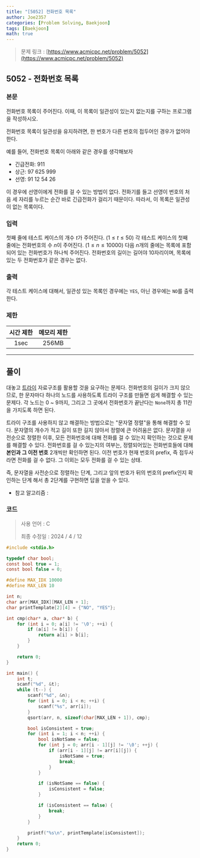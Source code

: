 ```yaml
---
title: "[5052] 전화번호 목록"
author: Joe2357
categories: [Problem Solving, Baekjoon]
tags: [Baekjoon]
math: true
---
```


> 문제 링크 : [https://www.acmicpc.net/problem/5052](https://www.acmicpc.net/problem/5052)



## 5052 - 전화번호 목록

### 본문

전화번호 목록이 주어진다. 이때, 이 목록이 일관성이 있는지 없는지를 구하는 프로그램을 작성하시오.

전화번호 목록이 일관성을 유지하려면, 한 번호가 다른 번호의 접두어인 경우가 없어야 한다.

예를 들어, 전화번호 목록이 아래와 같은 경우를 생각해보자

- 긴급전화: 911
- 상근: 97 625 999
- 선영: 91 12 54 26

이 경우에 선영이에게 전화를 걸 수 있는 방법이 없다. 전화기를 들고 선영이 번호의 처음 세 자리를 누르는 순간 바로 긴급전화가 걸리기 때문이다. 따라서, 이 목록은 일관성이 없는 목록이다.



### 입력

첫째 줄에 테스트 케이스의 개수 $t$가 주어진다. ($1 \leq t \leq 50$) 각 테스트 케이스의 첫째 줄에는 전화번호의 수 $n$이 주어진다. ($1 \leq n \leq 10000$) 다음 $n$개의 줄에는 목록에 포함되어 있는 전화번호가 하나씩 주어진다. 전화번호의 길이는 길어야 10자리이며, 목록에 있는 두 전화번호가 같은 경우는 없다.



### 출력

각 테스트 케이스에 대해서, 일관성 있는 목록인 경우에는 `YES`, 아닌 경우에는 `NO`를 출력한다.



### 제한

| 시간 제한 | 메모리 제한 |
| :-------: | :---------: |
|   1sec    |    256MB    |

---



## 풀이

대놓고 [트라이](https://en.wikipedia.org/wiki/Trie) 자료구조를 활용할 것을 요구하는 문제다. 전화번호의 길이가 크지 않으므로, 한 문자마다 하나의 노드를 사용하도록 트라이 구조를 만들면 쉽게 해결할 수 있는 문제다. 각 노드는 0 ~ 9까지, 그리고 그 곳에서 전화번호가 끝난다는 `None`까지 총 11칸을 가지도록 하면 된다.

트라이 구조를 사용하지 않고 해결하는 방법으로는 "문자열 정렬"을 통해 해결할 수 있다. 문자열의 개수가 적고 길이 또한 길지 않아서 정렬에 큰 어려움은 없다. 문자열을 사전순으로 정렬한 이후, 모든 전화번호에 대해 전화를 걸 수 있는지 확인하는 것으로 문제를 해결할 수 있다. 전화번호를 걸 수 있는지의 여부는, 정렬되어있는 전화번호들에 대해 **본인과 그 이전 번호** 2개씩만 확인하면 된다. 이전 번호가 현재 번호의 prefix, 즉 접두사라면 전화를 걸 수 없다. 그 이외는 모두 전화를 걸 수 있는 상태.

즉, 문자열을 사전순으로 정렬하는 단계, 그리고 앞의 번호가 뒤의 번호의 prefix인지 확인하는 단계 해서 총 2단계를 구현하면 답을 얻을 수 있다.

- 참고 알고리즘 : 

  

### 코드

> 사용 언어 : C  
>
> 최종 수정일 : 2024 / 4 / 12

```c
#include <stdio.h>

typedef char bool;
const bool true = 1;
const bool false = 0;

#define MAX_IDX 10000
#define MAX_LEN 10

int n;
char arr[MAX_IDX][MAX_LEN + 1];
char printTemplate[2][4] = {"NO", "YES"};

int cmp(char* a, char* b) {
    for (int i = 0; a[i] != '\0'; ++i) {
        if (a[i] != b[i]) {
            return a[i] > b[i];
        }
    }

    return 0;
}

int main() {
    int t;
    scanf("%d", &t);
    while (t--) {
        scanf("%d", &n);
        for (int i = 0; i < n; ++i) {
            scanf("%s", arr[i]);
        }
        qsort(arr, n, sizeof(char[MAX_LEN + 1]), cmp);

        bool isConsistent = true;
        for (int i = 1; i < n; ++i) {
            bool isNotSame = false;
            for (int j = 0; arr[i - 1][j] != '\0'; ++j) {
                if (arr[i - 1][j] != arr[i][j]) {
                    isNotSame = true;
                    break;
                }
            }

            if (isNotSame == false) {
                isConsistent = false;
            }

            if (isConsistent == false) {
                break;
            }
        }

        printf("%s\n", printTemplate[isConsistent]);
    }
    return 0;
}
```
